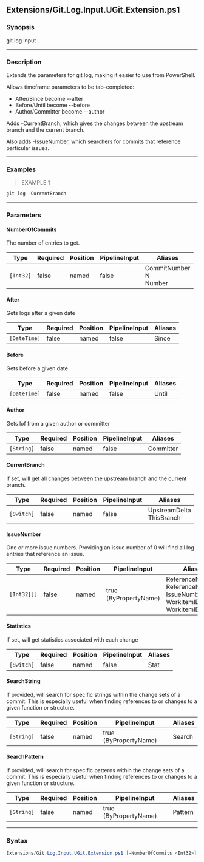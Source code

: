Extensions/Git.Log.Input.UGit.Extension.ps1
-------------------------------------------




### Synopsis
git log input



---


### Description

Extends the parameters for git log, making it easier to use from PowerShell.

Allows timeframe parameters to be tab-completed:
* After/Since become --after
* Before/Until become --before
* Author/Committer become --author

Adds -CurrentBranch, which gives the changes between the upstream branch and the current branch.

Also adds -IssueNumber, which searchers for commits that reference particular issues.



---


### Examples
> EXAMPLE 1

```PowerShell
git log -CurrentBranch
```


---


### Parameters
#### **NumberOfCommits**

The number of entries to get.






|Type     |Required|Position|PipelineInput|Aliases                      |
|---------|--------|--------|-------------|-----------------------------|
|`[Int32]`|false   |named   |false        |CommitNumber<br/>N<br/>Number|



#### **After**

Gets logs after a given date






|Type        |Required|Position|PipelineInput|Aliases|
|------------|--------|--------|-------------|-------|
|`[DateTime]`|false   |named   |false        |Since  |



#### **Before**

Gets before a given date






|Type        |Required|Position|PipelineInput|Aliases|
|------------|--------|--------|-------------|-------|
|`[DateTime]`|false   |named   |false        |Until  |



#### **Author**

Gets lof from a given author or committer






|Type      |Required|Position|PipelineInput|Aliases  |
|----------|--------|--------|-------------|---------|
|`[String]`|false   |named   |false        |Committer|



#### **CurrentBranch**

If set, will get all changes between the upstream branch and the current branch.






|Type      |Required|Position|PipelineInput|Aliases                     |
|----------|--------|--------|-------------|----------------------------|
|`[Switch]`|false   |named   |false        |UpstreamDelta<br/>ThisBranch|



#### **IssueNumber**

One or more issue numbers.  Providing an issue number of 0 will find all log entries that reference an issue.






|Type       |Required|Position|PipelineInput        |Aliases                                                                             |
|-----------|--------|--------|---------------------|------------------------------------------------------------------------------------|
|`[Int32[]]`|false   |named   |true (ByPropertyName)|ReferenceNumbers<br/>ReferenceNumber<br/>IssueNumbers<br/>WorkItemID<br/>WorkItemIDs|



#### **Statistics**

If set, will get statistics associated with each change






|Type      |Required|Position|PipelineInput|Aliases|
|----------|--------|--------|-------------|-------|
|`[Switch]`|false   |named   |false        |Stat   |



#### **SearchString**

If provided, will search for specific strings within the change sets of a commit.
This is especially useful when finding references to or changes to a given function or structure.






|Type      |Required|Position|PipelineInput        |Aliases|
|----------|--------|--------|---------------------|-------|
|`[String]`|false   |named   |true (ByPropertyName)|Search |



#### **SearchPattern**

If provided, will search for specific patterns within the change sets of a commit.
This is especially useful when finding references to or changes to a given function or structure.






|Type      |Required|Position|PipelineInput        |Aliases|
|----------|--------|--------|---------------------|-------|
|`[String]`|false   |named   |true (ByPropertyName)|Pattern|





---


### Syntax
```PowerShell
Extensions/Git.Log.Input.UGit.Extension.ps1 [-NumberOfCommits <Int32>] [-After <DateTime>] [-Before <DateTime>] [-Author <String>] [-CurrentBranch] [-IssueNumber <Int32[]>] [-Statistics] [-SearchString <String>] [-SearchPattern <String>] [<CommonParameters>]
```
